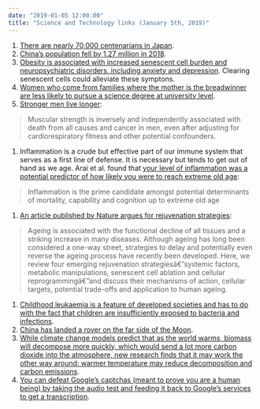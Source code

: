 ```yaml
---
date: "2019-01-05 12:00:00"
title: "Science and Technology links (January 5th, 2019)"
---
```




1. [There are nearly 70,000 centenarians in Japan](https://www.express.co.uk/news/world/1066014/Worlds-oldest-person-kane-tanaka-secrets-to-a-long-life).
1. [China&rsquo;s population fell by 1.27 million in 2018](https://www.today.ng/news/world/chinas-population-shrinks-despite-child-policy-184357).
1. [Obesity is associated with increased senescent cell burden and neuropsychiatric disorders, including anxiety and depression](https://www.cell.com/cell-metabolism/fulltext/S1550-4131(18)30745-9). Clearing senescent cells could alleviate these symptons.
1. [Women who come from families where the mother is the breadwinner are less likely to pursue a science degree at university level](http://sticerd.lse.ac.uk/dps/pep/pep27.pdf).
1. [Stronger men live longer](https://www.ncbi.nlm.nih.gov/pmc/articles/PMC2453303/):<br/>

> Muscular strength is inversely and independently associated with death from all causes and cancer in men, even after adjusting for cardiorespiratory fitness and other potential confounders.

1. Inflammation is a crude but effective part of our immune system that serves as a first line of defense. It is necessary but tends to get out of hand as we age. Arai et al. found that [your level of inflammation was a potential predictor of how likely you were to reach extreme old age](https://www.ebiomedicine.com/article/S2352-3964(15)30081-5/abstract):<br/>

>Inflammation is the prime candidate amongst potential determinants of mortality, capability and cognition up to extreme old age

1. [An article published by Nature argues for rejuvenation strategies](https://www.nature.com/articles/s41556-018-0206-0):<br/>

>Ageing is associated with the functional decline of all tissues and a striking increase in many diseases. Although ageing has long been considered a one-way street, strategies to delay and potentially even reverse the ageing process have recently been developed. Here, we review four emerging rejuvenation strategiesâ€”systemic factors, metabolic manipulations, senescent cell ablation and cellular reprogrammingâ€”and discuss their mechanisms of action, cellular targets, potential trade-offs and application to human ageing.

1. [Childhood leukaemia is a feature of developed societies and has to do with the fact that children are insufficiently exposed to bacteria and infections](https://www.theguardian.com/science/2018/dec/30/children-leukaemia-mel-greaves-microbes-protection-against-disease).
1. [China has landed a rover on the far side of the Moon](https://amp.cnn.com/cnn/2019/01/02/health/china-lunar-rover-far-moon-landing-intl/index.html).
1. [While climate change models predict that as the world warms, biomass will decompose more quickly, which would send a lot more carbon dioxide into the atmosphere, new research finds that it may work the other way around: warmer temperature may reduce decomposition and carbon emissions](https://blogs.agu.org/geospace/2019/01/03/climate-warming-experiment-finds-unexpected-results/).
1. [You can defeat Google&rsquo;s captchas (meant to prove you are a human being) by taking the audio test and feeding it back to Google&rsquo;s services to get a transcription](https://github.com/ecthros/uncaptcha2).


